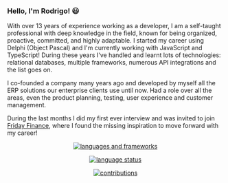 ### Hello, I'm Rodrigo! 😃

With over 13 years of experience working as a developer, I am a self-taught professional with deep knowledge in the field, known for being organized, proactive, committed, and highly adaptable. I started my career using Delphi (Object Pascal) and I'm currently working with JavaScript and TypeScript! During these years I've handled and learnt lots of technologies: relational databases, multiple frameworks, numerous API integrations and the list goes on.

I co-founded a company many years ago and developed by myself all the ERP solutions our enterprise clients use until now. Had a role over all the areas, even the product planning, testing, user experience and customer management.

During the last months I did my first ever interview and was invited to join [Friday Finance](https://fridayfinance.com/), where I found the missing inspiration to move forward with my career! 

<p align="center">
  <a href="#">
    <img src="https://skillicons.dev/icons?i=js,ts,nodejs,html,css,vue,tailwind,graphql,prisma,postgresql,delphi" alt="languages and frameworks" />
  </a>
</p>

<p align="center">
  <a href="#">
    <img align="center" src="https://github-readme-stats.vercel.app/api/top-langs?username=rodrigovk&show_icons=true&locale=en&layout=compact" alt="language status" />
  </a>
</p>

<p align="center">
  <a href="#">
    <img align="center" src="https://github-readme-streak-stats.herokuapp.com/?user=rodrigovk&" alt="contributions" />
  </a>
</p>
